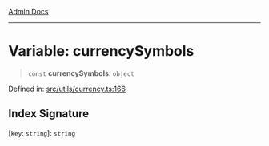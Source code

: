 [Admin Docs](/)

---

# Variable: currencySymbols

> `const` **currencySymbols**: `object`

Defined in: [src/utils/currency.ts:166](https://github.com/PalisadoesFoundation/talawa-admin/blob/main/src/utils/currency.ts#L166)

## Index Signature

\[`key`: `string`\]: `string`
